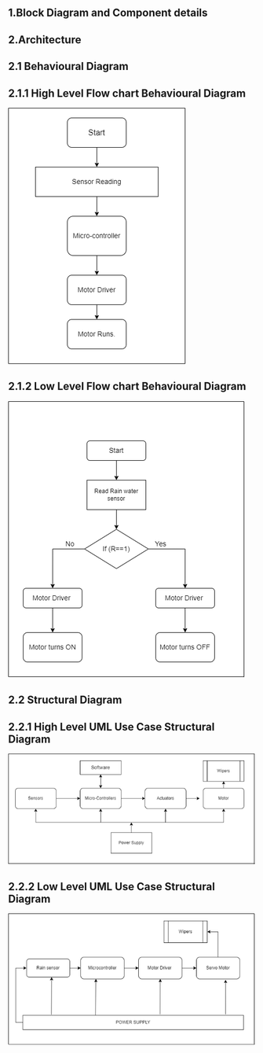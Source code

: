 ## 1.Block Diagram and Component details



## 2.Architecture
 ## 2.1 Behavioural Diagram
   ## 2.1.1 High Level Flow chart Behavioural Diagram
   ![](/Project/6_ImagesAndVideos/Behavioural%20%20HLD.png)
   
   ## 2.1.2 Low Level Flow chart Behavioural Diagram
   ![](/Project/6_ImagesAndVideos/Behavioural%20LLD.png)
   
 ## 2.2 Structural Diagram
   ## 2.2.1 High Level UML Use Case Structural Diagram
   ![](/Project/6_ImagesAndVideos/Structural%20HLD.png)
   
   ## 2.2.2 Low Level UML Use Case Structural Diagram
   ![](/Project/6_ImagesAndVideos/Structural%20LLD.png)
